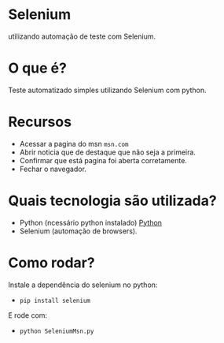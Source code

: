 # Selenium
utilizando automação de teste com Selenium.



# O que é?
Teste automatizado simples utilizando Selenium com python.


# Recursos
* Acessar a pagina do msn `msn.com`
* Abrir noticia que de destaque que não seja a primeira. 
* Confirmar que está pagina foi aberta corretamente.
* Fechar o navegador.

# Quais tecnologia são utilizada?
* Python (ncessário python instalado) [Python](https://www.python.org/downloads/)
* Selenium (automação de browsers).

# Como rodar?
Instale a dependência do selenium no python:
* `pip install selenium`

E rode com:
* `python SeleniumMsn.py`


